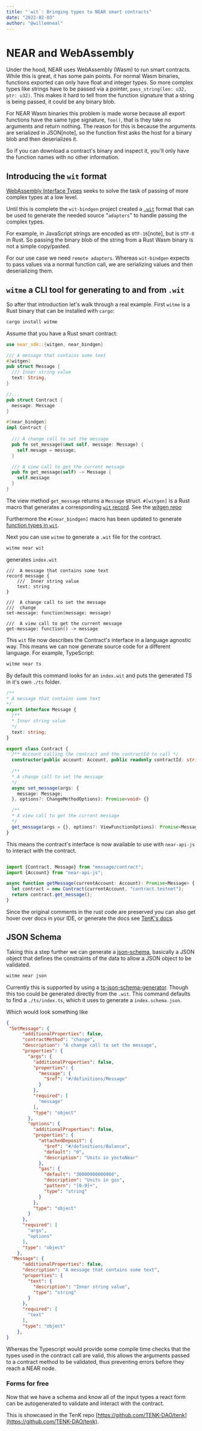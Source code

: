```yaml
---
title: "`wit`: Bringing types to NEAR smart contracts"
date: "2022-02-03"
author: "@willemneal"
---
```


# NEAR and WebAssembly

Under the hood, NEAR uses WebAssembly (Wasm) to run smart contracts. While this is
great, it has some pain points. For normal Wasm binaries, functions exported can
only have float and integer types. So more complex types like strings have to be
passed via a pointer, `pass_string(len: u32, ptr: u32)`. This makes it hard to
tell from the function signature that a string is being passed, it could be
any binary blob.

For NEAR Wasm binaries this problem is made worse because all export functions have the same
type signature, `foo()`, that is they take no arguments and return nothing. The reason
for this is because the arguments are serialized in JSON[note], so the function first
asks the host for a binary blob and then deserializes it.

So if you can download a contract's binary and inspect it, you'll only have the function names
with no other information.

## Introducing the `wit` format

[WebAssembly Interface Types](https://hacks.mozilla.org/2019/08/webassembly-interface-types/) seeks to solve the task of passing of more complex types at a low level.

Until this is complete the `wit-bindgen` project created a [`.wit`](https://github.com/bytecodealliance/wit-bindgen/blob/main/WIT.md) format that can be used to generate the needed source "`adapters`" to handle passing the complex types.

For example, in JavaScript strings are encoded as `UTF-16`[note], but is `UTF-8` in Rust. So
passing the binary blob of the string from a Rust Wasm binary is not a simple copy/pasted.

For our use case we need `remote adapters`.  Whereas `wit-bindgen` expects to pass values
via a normal function call, we are serializing values and then deserializing them.

## `witme` a CLI tool for generating to and from `.wit`

So after that introduction let's walk through a real example. First `witme` is a Rust binary that can be installed with `cargo`:

```bash
cargo install witme
```

Assume that you have a Rust smart contract:

```rust
use near_sdk::{witgen, near_bindgen}

/// A message that contains some text
#[witgen]
pub struct Message {
  /// Inner string value
  text: String,
}

//...
pub struct Contract {
  message: Message
}

#[near_bindgen]
impl Contract {
  
  /// A change call to set the message
  pub fn set_message(&mut self, message: Message) {
    self.mesage = message;
  }

  /// A view call to get the current message
  pub fn get_message(self) -> Message {
    self.message
  }
}

```

The view method `get_message` returns a `Message` struct. `#[witgen]` is a Rust macro that generates a corresponding [`wit` record](https://github.com/bytecodealliance/wit-bindgen/blob/main/WIT.md#item-record-bag-of-named-fields). See the [witgen repo](https://github.com/bnjjj/witgen)

Furthermore the `#[near_bindgen]` macro has been updated to generate [function types in `wit`](https://github.com/bytecodealliance/wit-bindgen/blob/main/WIT.md#item-function).

Next you can use `witme` to generate a `.wit` file for the contract.

```bash
witme near wit
```

generates `index.wit`

```wit
///  A message that contains some text
record message {
    ///  Inner string value
    text: string
}

///  A change call to set the message
///  change
set-message: function(message: message)

///  A view call to get the current message
get-message: function() -> message

```

This `wit` file now describes the Contract's interface in a language agnostic way. This means we can now generate source code for a different language.  For example, TypeScript:

```bash
witme near ts
```

By default this command looks for an `index.wit` and puts the generated TS in it's own `./ts` folder.

```typescript
/**
* A message that contains some text
*/
export interface Message {
  /**
  * Inner string value
  */
  text: string;
}

export class Contract {
  /** Account calling the contract and the contractId to call */
  constructor(public account: Account, public readonly contractId: string){}
  
  /**
  * A change call to set the message
  */
  async set_message(args: {
    message: Message;
  }, options?: ChangeMethodOptions): Promise<void> {}

  /**
  * A view call to get the current message
  */
  get_message(args = {}, options?: ViewFunctionOptions): Promise<Message> {}
}

```

This means the contract's interface is now available to use with `near-api-js` to interact with the contract.

```typescript

import {Contract, Message} from "message/contract";
import {Account} from "near-api-js";

async function getMessage(currentAccount: Account): Promise<Message> {
  let contract = new Contract(currentAccount, "contract.testnet");
  return contract.get_message();
}


```

Since the original comments in the rust code are preserved you can also get hover over docs in your IDE, or generate the docs see [TenK's docs](https://tenk-dao.github.io/tenk/docs/).

## JSON Schema

Taking this a step further we can generate a [json-schema](https://json-schema.org/), basically a JSON object that defines the constraints of the data to allow a JSON object to be validated.

```bash
witme near json
```

Currently this is supported by using a [ts-json-schema-generator](https://github.com/vega/ts-json-schema-generator). Though this too could be generated directly from the `.wit`.  This command defaults to find a `./ts/index.ts`, which it uses to generate a `index.schema.json`.

Which would look something like

```json
{
 "SetMessage": {
      "additionalProperties": false,
      "contractMethod": "change",
      "description": "A change call to set the message",
      "properties": {
        "args": {
          "additionalProperties": false,
          "properties": {
            "message": {
              "$ref": "#/definitions/Message"
            }
          },
          "required": [
            "message"
          ],
          "type": "object"
        },
        "options": {
          "additionalProperties": false,
          "properties": {
            "attachedDeposit": {
              "$ref": "#/definitions/Balance",
              "default": "0",
              "description": "Units in yoctoNear"
            },
            "gas": {
              "default": "30000000000000",
              "description": "Units in gas",
              "pattern": "[0-9]+",
              "type": "string"
            }
          },
          "type": "object"
        }
      },
      "required": [
        "args",
        "options"
      ],
      "type": "object"
    },
  "Message": {
      "additionalProperties": false,
      "description": "A message that contains some text",
      "properties": {
        "text": {
          "description": "Inner string value",
          "type": "string"
        }
      },
      "required": [
        "text"
      ],
      "type": "object"
    },
}
```

Whereas the Typescript would provide some compile time checks that the types used in the contract call are valid, this allows the arguments passed to a contract method to be validated, thus preventing errors before they reach a NEAR node.

### Forms for free

Now that we have a schema and know all of the input types a react form can be autogenerated to validate and interact with the contract.

This is showcased in the TenK repo [https://github.com/TENK-DAO/tenk](https://github.com/TENK-DAO/tenk).
